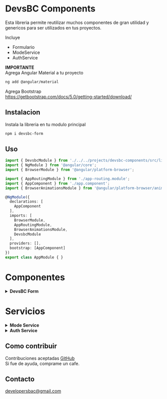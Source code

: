 # DevsBC Components

Esta libreria permite reutilizar muchos componentes de gran utilidad y genericos para ser utilizados en tus proyectos.

Incluye
- Formulario
- ModeService
- AuthService

**IMPORTANTE**  
Agrega Angular Material a tu proyecto
```bash
ng add @angular/material
```
Agrega Bootstrap  
https://getbootstrap.com/docs/5.0/getting-started/download/

## Instalacion
Instala la libreria en tu modulo principal

```bash
npm i devsbc-form
```
## Uso
```typescript
import { DevsbcModule } from './../../projects/devsbc-components/src/lib/devsbc.module';
import { NgModule } from '@angular/core';
import { BrowserModule } from '@angular/platform-browser';

import { AppRoutingModule } from './app-routing.module';
import { AppComponent } from './app.component';
import { BrowserAnimationsModule } from '@angular/platform-browser/animations';

@NgModule({
  declarations: [
    AppComponent
  ],
  imports: [
    BrowserModule,
    AppRoutingModule,
    BrowserAnimationsModule,
    DevsbcModule
  ],
  providers: [],
  bootstrap: [AppComponent]
})
export class AppModule { }
```

# Componentes

<details>
  <summary><b>DevsBC Form</b></summary>
 
  ## Resumen
  Ira deja te explico, este componente te permite crear formularios con:  
  Angular Material, usando el Grid de Bootstrap.  
  El componente recibe un objeto que representa la vista del HTML y un formulario Angular que valida los campos.
    
  En tu componente:
  ```html
  <dbc-form [data]="TUFORMULARIO"></dbc-form>
  ```

  ## Modelo de Formulario
  ```typescript
  import { FormGroup } from '@angular/forms';

  export interface FormModel {
    formData: FormDataModel[];
    view: ViewFormModel[];
    buttonLabel: string;
    onSubmit: any;
    disableButton: boolean;
  }

  interface FormDataModel {
    name: string;
    validator: any;
    value: any;
  }

  interface ViewFormModel {
    row: number;
    cols: FormFieldModel[];
  }

  interface FormFieldModel {
    callback?: FormCallbackModel | any;
    element: string;
    name: string;
    placeholder: string;
    type: string;
    required: boolean;
    disabled?: boolean;
    /* For select */
    options?: any[];
    multiple?: boolean;
  }

  interface FormCallbackModel {
    event: string;
    function: (e: any, form?: FormGroup) => any;
  }

  ```

  ## Ejemplo(s)

  Cada view tiene un arreglo de cols, usa la misma funcionalidad de Bootstrap en el Grid.  
  Si requieres en la vista Desktop ver columnas en una sola fila, agregalas en el mismo arreglo de cols.

  - Cabe destacar que la propiedad name debe ser igual en view y formData

  **IMPORTANTE**  
  El campo FormDataModel utiliza:  
  import { Validators } from '@angular/forms';  
  Esto te permite agregar Validaciones a cada campo utilizando Angular Forms.  
  Si no deseas agregar validacion para un campo simplemente agrega [] (array vacio)




  ```typescript
  const form: FormModel = {
      view: [
        { row: 1,
          cols: [
            { placeholder: 'Título', name: 'title', type: 'text', element: 'input', required: true },
          ]
        },
        {
          row: 2,
          cols: [
            { placeholder: 'Descripción', name: 'description', type: 'text', element: 'textarea', required: false },
          ]
        },
        {
          row: 3,
          cols: [
            { placeholder: 'Texto del botón', name: 'button', type: 'text', element: 'input', required: false },
          ]
        },
        {
          row: 4,
          cols: [
            { placeholder: 'Enlace del botón', name: 'href', type: 'text', element: 'input', required: false },
          ]
        }
      ],
      formData: [
        { name: 'title', value: null, validator: Validators.required },
        { name: 'description', value: null, validator: [] },
        { name: 'button', value: null, validator: [] },
        { name: 'href', value: null, validator: [] },
      ],
      disableButton: false,
      buttonLabel: 'Crear Slider',
      onSubmit: (data: any) => this.onSubmit(data) // call your submit function
    };

    public onSubmit(data: any) {
      // Your logic Here
      // The data is ready to usage
    }
  ```

  Tambien es posible pasar funciones para que respondan a eventos en el formulario.  
  Para ello usa la propiedad callback en la definicion de la vista en cada columna.

  Es necesario definir el nombre del evento, el cual es igual a los eventos HTML/Angular disponibles.

  La funcion definida tambien puede cambiar el estado del formulario.

  En el Siguiente ejemplo:
  - En el FormFieldModel 'email' el callback verifica que ambos campos sean igual. (con esto es posible deshabilitar el formulario, vaciar campos o mostrar mensajes personalizados)
  - En el FormFieldModel 'pin' el callback cambia el texto ingresado a mayusculas.

  ```typescript

  const data: FormModel = {
      view: [
        { row: 1, 
          cols: [
          { placeholder: 'fullName', name: 'fullName', type: 'text', element: 'input' }
          ],
        },
        {
          row: 2, 
          cols: [
            { placeholder: 'email', name: 'email', type: 'email', element: 'input', callback: {
              event: 'keyup',
              function: (e: any, form?: FormGroup) => (form) ? this.onSetEmail(e, form) : e.value
            } },
            { placeholder: 'confirm-email', name: 'confirmEmail', type: 'email', element: 'input', callback: {
              event: 'keyup',
              function: (e: any, form?: FormGroup) => (form) ? this.onSetEmail(e, form) : e.value
            } }
          ]
        },
        {
          row: 3, cols: [
            { placeholder: 'serial-number', name: 'serialNumber', type: 'number', element: 'input', callback: {
              event: 'keyup',
              function: (e: any, form?: FormGroup) => (form) ? this.onSetSN(e, form) : e.value
            }},
            { placeholder: 'confirm-serial-number', name: 'confirmSerialNumber', type: 'number', element: 'input', callback: {
              event: 'keyup',
              function: (e: any, form?: FormGroup) => (form) ? this.onSetSN(e, form) : e.value
            }}
          ]
        },
        {
          row: 4, cols: [
            { placeholder:'PIN', name: 'pin', type: 'text', element: 'input', callback: {
              event: 'keyup',
              function: (e: any, form?: FormGroup) => e.value = e.value.toUpperCase()
            }}
          ]
        }
      ],
      formData: [
        { name: 'fullName', value: '', validator: Validators.required },
        { name: 'email', value: '', validator: [Validators.required, Validators.email] },
        { name: 'confirmEmail', value: '', validator: [Validators.required, Validators.email] },
        { name: 'serialNumber', value: null, validator: Validators.required },
        { name: 'confirmSerialNumber', value: null, validator: Validators.required },
        { name: 'pin', value: null, validator: Validators.required }
      ],
      disableButton: false,
      buttonLabel: 'register',
      onSubmit: (data: any) => this.onSubmit(data)
    }
  ```

  ## Eventos disponibles
  De momento solo esta disponible un solo evento (wait for more)
  - keyup

  ## Funcionalidad extendida
  Si el formulario no cumple con tus requerimientos, puedes agregar HTML personalizado arriba o abajo del formulario y completar la experiencia.  
  Para ello usa slot="top/bottom" en tu html dentro del componente dbc-form.  
  La validacion del HTML agregado corre por tu cuenta.

  ```html
  <dbc-form [data]="form">
    <!--USING A FILE MANAGER FOR ADD IMAGE TO FORM -->
    <div slot="top" class="text-center" style="margin-bottom: 10px;">
      <button mat-raised-button color="accent" (click)="getFile()" style="margin-bottom: 10px;">
        <span *ngIf="!url">Seleccionar imagen</span>
        <span *ngIf="url">Cambiar imagen</span>
      </button>
      <img [src]="url" *ngIf="url" >
    </div>
  </dbc-form>
  ```

  ```html
  <dbc-form [data]="data">
    <!--USING A INFO FOR FORM -->
    <ng-container slot="bottom">
        <div class="row">
            <div class="col">
                <div class="alert alert-danger" role="alert">
                    El número de serie del equipo se encuentra en la parte posterior del equipo
                </div>
                <img src="../../../assets/sn.png">
            </div>
        </div>
    </ng-container>
  </dbc-form>
  ```

  ## Capturas
El siguiente ejemplo agrega HTML personalizado para integrarse con el formulario  
![Formulario](https://storage.googleapis.com/satoru_bucket/angular-libraries/devsbc-form/s2.jpg)  

La vista movil es responsiva (Grid de Bootstrap)  
![Formulario](https://storage.googleapis.com/satoru_bucket/angular-libraries/devsbc-form/s2-mobile.jpg)  

Formulario con Stripe   
![Formulario](https://storage.googleapis.com/satoru_bucket/angular-libraries/devsbc-form/s3-stripe.jpg) 

Formulario Autovalidado (Angular Forms Validators)  
![Formulario](https://storage.googleapis.com/satoru_bucket/angular-libraries/devsbc-form/s4-valid.jpg) 


Formulario con File Manager  
![Formulario](https://storage.googleapis.com/satoru_bucket/angular-libraries/devsbc-form/s5.jpg) 
 
</details>


# Servicios

<details>
  <summary><b>Mode Service</b></summary>  
  
  
## Introduccion
Ira deja te explico, cuando requieres probar tu aplicacion regularmente lo haces localmente,   
no obstante cuando existen errores o problemas que necesitas verificar resulta muy util habilitar un espacio para pruebas que se encuentre en produccion.  
Esto se reduce en un simple switch que de acuerdo a tus configuraciones pueden verlo ciertos usuarios o solo tu.  
Para implementar esta funcionalidad este servicio te ayuda a fijar un modo ya sea 'prod' o 'test'  
Con esto puedes consumir tu app en produccion en un modo distinto y asegurarte que funciona bien.  
Tambien esta implementacion te ayuda a aislar aquellos datos y configuraciones que pertenecen a tu ambiente de pruebas.  

## Ejemplo 
Considera esta APP de Ionic que implementa un modo de prueba para hacer testing y separar los datos reales de los ficticios.  
![mode](https://storage.googleapis.com/satoru_bucket/angular-libraries/services/mode/s1.jpg)
![mode](https://storage.googleapis.com/satoru_bucket/angular-libraries/services/mode/s3.jpg)  
Considera hacer evidente que tu APP esta en modo prueba(como cambiar el color)  
![mode](https://storage.googleapis.com/satoru_bucket/angular-libraries/services/mode/s2.jpg)

## Uso
Utilizar este servicio es tan sencillo, solo pasa tu variable environment.production e inicializar el servicio.  
El modo se guarda en sessionStorage.  
Utilizar environment.production garantiza que tu app es congruente con tu entorno.  
El switch funciona para cambiar de contexto toda la app.

```typescript
constructor(private modeService: ModeService) {
    this.mode = this.modeService.getMode(environment.production);
}

public toggleMode(event: any) {
    const checked = event.checked;
    const mode = (checked) ? 'test' : 'prod';
    this.modeService.saveMode(mode, true);
 }

```
</details>

<details>
  <summary><b>Auth Service</b></summary>
  
## Introduccion
Este servicio se encarga de hacer llamadas http POST al servidor para autenticar o registrar un usuario.  
Para usar este servicio es necesario contar con un ENDPOINT a tu servidor.

**IMPORTANTE**  
Las llamadas a SignIn y SignUp devuelven un token, basado en JSON Web Token  
Para mas informacion acerca de esta implementacion ver [JWT](https://jwt.io/).  

Si tu servidor no devuelve TOKEN este servicio NO funcionara.    
Aqui un ejemplo BASICO de implementacion (BACKEND)
```typescript
 private generateToken(user: any, duration?: string) {
    const signature = CREDENTIALS.signature;
    const expiration = duration || '1h';
    return jwt.sign({ user }, signature, { expiresIn: expiration });
}
```

## Modelos
Utiliza el siguiente modelo para comunicarte con SignIn y SignUp.  
El servicio se encarga de guardar la sesion.
```typescript
export interface AccessAuthModel {
    endpoint: string; // url to HTTP CALL
    user: any; // Your custom object for User
    sessionName: string;
    multiSession?: boolean; // if multiSession -> User saves in sessionStorage *default localStorage
}
```

## Uso
He aqui un ejemplo de como puedes usar este servicio
```typescript
 /* EXAMPLE FOR AUTH SERVICE */
  baseUrl!: string;
  sessionName = 'my-session-name';

  constructor(private authService: AuthService, private modeService: ModeService) {}

  ngOnInit(): void {
    // Init URL for Access
    this.baseUrl = this.initServerConnection('ip', 'access');

    // Enable this to test
    // this.signIn();
  }

  /* MY OWN IMPLEMENTATION FOR GET BASE URL FOR MY SERVER */
  public initServerConnection(app: string, endpoint: string): string {
    const mode = this.modeService.getMode(environment.production);
    const server = new ServerModel(mode, app);
    const baseUrl = server.getBaseUrl(endpoint);
    return baseUrl;
  }

  public async signIn(): Promise<void> {
    const user = { email: '', password: '' };
    const access: AccessAuthModel = {
      endpoint: this.baseUrl + '/signin',
      user, // this object will be added to POST CALL
      sessionName: this.sessionName
    };

    // the function saves the session
    await this.authService.signIn(access);
    // show message
    // redirect
    // some stuff
  }

  public async signUp(): Promise<void> {
    const user = { email: '', password: '', username: '', role: '' };
    const access: AccessAuthModel = {
      endpoint: this.baseUrl + '/signin',
      user, // this object will be added to POST CALL
      sessionName: this.sessionName,
    };

    // the function saves the session
    await this.authService.signUp(access);
    // show message
    // redirect
    // some stuff
  }
```

## Funciones Disponibles
| Funcion | Argumentos  | Valor de retorno  |
| :---:   | :-: | :-: |
| signUp | AccessAuthModel | void |
| signIn | AccessAuthModel | void |
| recoverPassword | url: string, email: string | any |
| verifyToken | url: string, token: string | any |
| updatePassword | url: string, email: string, password: string | any |
| isAdmin | url: string, data: any | any |
| isAuthenticated | void | any |
| getSession | void | any |
| getToken | void | string |
| logout | urlToRedirect?: string | void |

## Flujo de trabajo
El siguiente diagrama representa el flujo basico para usar el servicio.  
![Diagrama](https://storage.googleapis.com/satoru_bucket/angular-libraries/services/auth/diagram.png)
</details>



## Como contribuir

Contribuciones aceptadas [GitHub](https://github.com/DevsBC/devsbc-library.git)  
Si fue de ayuda, comprame un cafe.

## Contacto
developersbac@gmail.com
